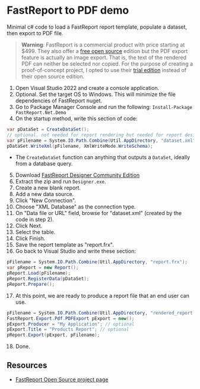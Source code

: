 # FastReport to PDF demo
Minimal c# code to load a FastReport report template, populate a dataset, then export to PDF file.
> **Warning**: FastReport is a commercial product with price starting at $499. 
> They also offer a [free open source][FROSgit] edition but the PDF export feature is actually an image export. That is, the text of the rendered PDF can neither be selected nor copied.
> For the purpose of creating a proof-of-concept project, I opted to use their [trial edition][FRT] instead of their open source edition.

1. Open Visual Studio 2022 and create a console application.
2. Optional. Set the target OS to Windows. This will minimize the file dependencies of FastReport nuget.
3. Go to Package Manager Console and run the following:
`Install-Package FastReport.Net.Demo`
4. On the startup method, write this section of code:
```c#
var pDataSet = CreateDataSet();
// optional. not needed for report rendering but needed for report designing
var pFilename = System.IO.Path.Combine(Util.AppDirectory, "dataset.xml");
pDataSet.WriteXml(pFilename, XmlWriteMode.WriteSchema); 
```
- The `CreateDataSet` function can anything that outputs a `DataSet`, ideally from a database query.
5. Download [FastReport Designer Community Edition]
6. Extract the zip and run `Designer.exe`.
7. Create a new blank report.
8. Add a new data source.
9. Click "New Connection".
10. Choose "XML Database" as the connection type.
11. On "Data file or URL" field, browse for "dataset.xml" (created by the code in step 2).  
12. Click Next.
13. Select the table.
14. Click Finish.
15. Save the report template as "report.frx".
16. Go back to Visual Studio and write these section:
```c#
pFilename = System.IO.Path.Combine(Util.AppDirectory, "report.frx");
var pReport = new Report();
pReport.Load(pFilename);            
pReport.RegisterData(pDataSet);
pReport.Prepare();
```
17. At this point, we are ready to produce a report file that an end user can use.
```c#
pFilename = System.IO.Path.Combine(Util.AppDirectory, "rendered_report.pdf");
FastReport.Export.Pdf.PDFExport pExport = new();
pExport.Producer = "My Application"; // optional
pExport.Title = "Products Report"; // optional
pReport.Export(pExport, pFilename);
```
18. Done.

## Resources

- [FastReport Open Source project page][FROSgit]
 
[FROSgit]:https://github.com/FastReports/FastReport
[FRT]:https://www.fast-report.com/en/download/fast-report-net
[FastReport Designer Community Edition]:https://github.com/FastReports/FastReport/releases/latest